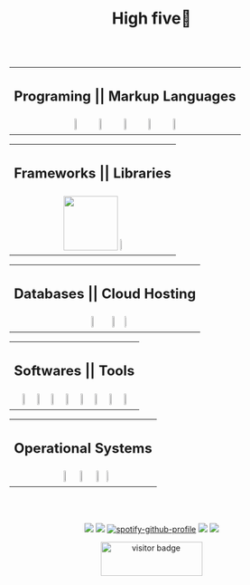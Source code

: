 <h1 align="center">High five👋</h1>

</br></br>

<table>
<tr><td>
<!--<img align="left" src="https://cdn.betterttv.net/emote/61480095b63cc97ee6d261ac/2x"> <img align="right" src="https://cdn.betterttv.net/emote/61480095b63cc97ee6d261ac/2x"> --><h2 align="center">Programing || Markup Languages</h2>
</td></tr>
<tr><td>
<div align="center">
<img width="10%" src="https://cdn.jsdelivr.net/gh/devicons/devicon/icons/javascript/javascript-plain.svg"/> <img width="10%" src="https://cdn.jsdelivr.net/gh/devicons/devicon/icons/html5/html5-plain.svg"/> <img width="10%" src="https://cdn.jsdelivr.net/gh/devicons/devicon/icons/css3/css3-plain.svg"/> <img width="10%" src="https://cdn.jsdelivr.net/gh/devicons/devicon/icons/csharp/csharp-plain.svg"/> <img width="10%" src="https://cdn.jsdelivr.net/gh/devicons/devicon/icons/python/python-plain.svg"/>
</div>
</tr></td>
</table>

<table>
<tr><td>
<!--<img align="left" src="https://cdn.betterttv.net/emote/569c12df74e294571e59fded/2x"> <img align="right" src="https://cdn.betterttv.net/emote/569c12df74e294571e59fded/2x"> --><h2 align="center">Frameworks || Libraries</h2>
</td></tr>
<tr><td>
<div align="center"> 
<img width="96px%" src="https://cdn.betterttv.net/emote/5f8196b22bd46e4a86b12c0a/3x"> <img width="1%" src="https://upload.wikimedia.org/wikipedia/commons/1/1d/Invisible_Pink_Unicorn_High_Resolution.png">
</div>
</tr></td>
</table>

<table>
<tr><td>
<!--<img align="left" src="https://cdn.betterttv.net/emote/6087488d39b5010444d06dff/2x"> <img align="right" src="https://cdn.betterttv.net/emote/6087488d39b5010444d06dff/2x"> --><h2 align="center">Databases || Cloud Hosting</h2>
</td></tr>
<tr><td>
<div align="center"> 
<img width="10%" src="https://cdn.jsdelivr.net/gh/devicons/devicon/icons/github/github-original.svg"/> <img width="10%" src="https://cdn.jsdelivr.net/gh/devicons/devicon/icons/git/git-original.svg"/> <img width="1%" src="https://upload.wikimedia.org/wikipedia/commons/1/1d/Invisible_Pink_Unicorn_High_Resolution.png">
</div>
</tr></td>
</table>

<table>
<tr><td>
<!--<img align="left" src="https://cdn.betterttv.net/emote/5d82600ec0652668c9e4e2f2/2x"> <img align="right" src="https://cdn.betterttv.net/emote/5d82600ec0652668c9e4e2f2/2x"> --><h2 align="center">Softwares || Tools</h2>
</td></tr>
<tr><td>
<div align="center">
<img width="10%" src="https://cdn.jsdelivr.net/gh/devicons/devicon/icons/vscode/vscode-original.svg"/> <img width="10%" src="https://cdn.jsdelivr.net/gh/devicons/devicon/icons/visualstudio/visualstudio-plain.svg"/> <img width="10%" src="https://cdn.jsdelivr.net/gh/devicons/devicon/icons/figma/figma-original.svg" /> <img width="10%" src="https://cdn.jsdelivr.net/gh/devicons/devicon/icons/photoshop/photoshop-plain.svg"/> <img width="10%" src="https://cdn.jsdelivr.net/gh/devicons/devicon/icons/illustrator/illustrator-plain.svg" /> <img width="10%" src="https://cdn.jsdelivr.net/gh/devicons/devicon/icons/blender/blender-original.svg"/> <img width="10%" src="https://cdn.jsdelivr.net/gh/devicons/devicon/icons/unity/unity-original.svg"/> <img width="10%" src="https://cdn.jsdelivr.net/gh/devicons/devicon/icons/unrealengine/unrealengine-original.svg" />
</div>
</tr></td>
</table>

<table>
<tr><td>
<!--<img align="left" src="https://cdn.betterttv.net/emote/5e2dea282a2ac47ce3e29fb5/2x"> <img align="right" src="https://cdn.betterttv.net/emote/5e2dea282a2ac47ce3e29fb5/2x"> --><h2 align="center">Operational Systems</h2>
</td></tr>
<tr><td>
<div align="center">
<img width="10%" src="https://cdn.jsdelivr.net/gh/devicons/devicon/icons/windows8/windows8-original.svg"/> <img width="10%" src="https://cdn.jsdelivr.net/gh/devicons/devicon/icons/linux/linux-plain.svg"/> <img width="10%" src="https://cdn.jsdelivr.net/gh/devicons/devicon/icons/android/android-plain.svg"/> <img width="1%" src="https://upload.wikimedia.org/wikipedia/commons/1/1d/Invisible_Pink_Unicorn_High_Resolution.png">
</div>
</tr></td>
</table>


<!-- -----Spotify----- -->
</br></br>
<div align="center">
          
<img src="https://cdn.betterttv.net/emote/5b7e01fbe429f82909e0013a/3x"> <img src="https://cdn.betterttv.net/emote/5f1b0186cf6d2144653d2970/3x"> [![spotify-github-profile](https://spotify-github-profile.vercel.app/api/view?uid=12147397265&cover_image=true&theme=novatorem&bar_color=ff0000&bar_color_cover=true)](https://github.com/kittinan/spotify-github-profile) <img src="https://cdn.betterttv.net/emote/5f2e2fcf6f378244660275ae/3x"> <img src="https://cdn.betterttv.net/emote/5b7e01fbe429f82909e0013a/3x">

</div>

<!-- -----Visit Count----- -->

<div align="center">

<img width="180em" height="60em" src="https://visitor-badge.glitch.me/badge?page_id=iSamekh.id.visitor-badge.issue.1&left_color=black&right_color=darkred&left_text=F5" alt="visitor badge"/>

</div>
